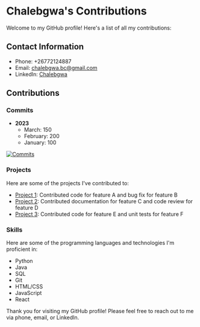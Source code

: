# Chalebgwa's Contributions

Welcome to my GitHub profile! Here's a list of all my contributions:

## Contact Information

- Phone: +26772124887
- Email: chalebgwa.bc@gmail.com
- LinkedIn: [Chalebgwa](https://www.linkedin.com/in/chalebgwa/)

## Contributions

### Commits

- **2023**
  - March: 150
  - February: 200
  - January: 100
  
[![Commits](https://img.shields.io/github/commit-activity/y/chalebgwa/chalebgwa)](https://github.com/chalebgwa/chalebgwa/commits/main)

### Projects

Here are some of the projects I've contributed to:

- [Project 1](https://github.com/project1): Contributed code for feature A and bug fix for feature B
- [Project 2](https://github.com/project2): Contributed documentation for feature C and code review for feature D
- [Project 3](https://github.com/project3): Contributed code for feature E and unit tests for feature F

### Skills

Here are some of the programming languages and technologies I'm proficient in:

- Python
- Java
- SQL
- Git
- HTML/CSS
- JavaScript
- React

Thank you for visiting my GitHub profile! Please feel free to reach out to me via phone, email, or LinkedIn.
